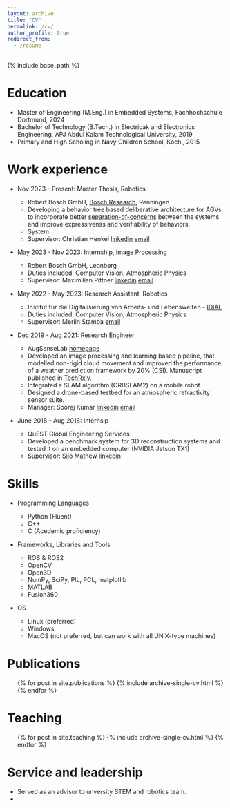 ```yaml
---
layout: archive
title: "CV"
permalink: /cv/
author_profile: true
redirect_from:
  - /resume
---
```


{% include base_path %}

Education
======
* Master of Engineering (M.Eng.) in Embedded Systems, Fachhochschule Dortmund, 2024
* Bachelor of Technology (B.Tech.) in Electricak and Electronics Engineering, APJ Abdul Kalam Technological University, 2019
* Primary and High Scholing in Navy Children School, Kochi, 2015

Work experience
======
* Nov 2023 - Present: Master Thesis, Robotics
  * Robert Bosch GmbH, [Bosch Research](https://www.bosch.com/research/), Renningen 
  * Developing a behavior tree based deliberative architecture for AGVs to incorporate better [separation-of-concerns](https://en.wikipedia.org/wiki/Separation_of_concerns) between the systems and improve expressivenss and verifiability of behaviors.
  * System
  * Supervisor: Christian Henkel [linkedin](https://www.linkedin.com/in/henkelchristian/) [email](mailto:henkel.christian@de.bosch.com)

* May 2023 - Nov 2023: Internship, Image Processing
  * Robert Bosch GmbH, Leonberg
  * Duties included: Computer Vision, Atmospheric Physics
  * Supervisor: Maximilian Pittner [linkedin](https://www.linkedin.com/in/maximilian-pittner/) [email](mailto:maximilian.pittner@de.bosch.com)

* May 2022 - May 2023: Research Assistant, Robotics
  * Institut für die Digitalisierung von Arbeits- und Lebenswelten - [IDiAL](https://www.fh-dortmund.de/microsite/idial/index.php)
  * Duties included: Computer Vision, Atmospheric Physics
  * Supervisor: Merlin Stampa [email](mailto:merlin.stampa@fh-dortmund.de)

* Dec 2019 - Aug 2021: Research Engineer
  * AugSenseLab [homepage](www.augsenslab.com)
  * Developed an image processing and learning based pipeline, that modelled non-rigid cloud movement and improved the performance of a weather prediction framework by 20% (CSI). Manuscript published in [TechRxiv]().
  * Integrated a SLAM algorithm (ORBSLAM2) on a mobile robot.
  * Designed a drone-based testbed for an atmospheric refractivity sensor suite.
  * Manager: Soorej Kumar [linkedin](https://www.linkedin.com/in/soorejkumar/) [email](mailto:soorej@augsenselab.com)
 
* June 2018 - Aug 2018: Internsip
  * QuEST Global Engineering Services
  * Developed a benchmark system for 3D reconstruction systems and tested it on an embedded computer (NVIDIA Jetson TX1)
  * Supervisor: Sijo Mathew [linkedin](https://www.linkedin.com/in/sijomathewk/)
  
Skills
======
* Programming Languages
  * Python (Fluent)
  * C++
  * C (Acedemic proficiency)

* Frameworks, Libraries and Tools
  * ROS & ROS2
  * OpenCV
  * Open3D
  * NumPy, SciPy, PIL, PCL, matplotlib
  * MATLAB
  * Fusion360

* OS
  * Linux (preferred)
  * Windows
  * MacOS (not preferred, but can work with all UNIX-type machines)

Publications
======
  <ul>{% for post in site.publications %}
    {% include archive-single-cv.html %}
  {% endfor %}</ul>

Teaching
======
  <ul>{% for post in site.teaching %}
    {% include archive-single-cv.html %}
  {% endfor %}</ul>
  
Service and leadership
======
* Served as an advisor to unversity STEM and robotics team.
* 
